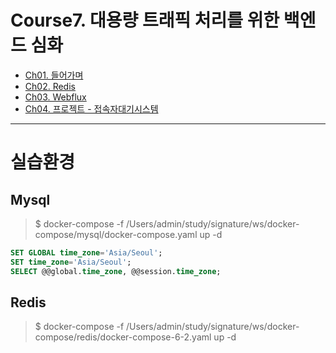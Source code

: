 # Course7. 대용량 트래픽 처리를 위한 백엔드 심화
- [Ch01. 들어가며](https://github.com/kazean/signature_backend/tree/main/Course7_Redis_Webflux/ch01_introduction)
- [Ch02. Redis](https://github.com/kazean/signature_backend/tree/main/Course7_Redis_Webflux/ch02_redis)
- [Ch03. Webflux](https://github.com/kazean/signature_backend/tree/main/Course7_Redis_Webflux/ch03_webflux)
- [Ch04. 프로젝트 - 접속자대기시스템](https://github.com/kazean/signature_backend/tree/main/Course7_Redis_Webflux/ch04_accessorWaitSystem)

---------------------------------------------------------------------------------------------------------------------------
# 실습환경
## Mysql
> $ docker-compose -f /Users/admin/study/signature/ws/docker-compose/mysql/docker-compose.yaml up -d
```sql
SET GLOBAL time_zone='Asia/Seoul';
SET time_zone='Asia/Seoul';
SELECT @@global.time_zone, @@session.time_zone;
```
## Redis
> $ docker-compose -f /Users/admin/study/signature/ws/docker-compose/redis/docker-compose-6-2.yaml up -d